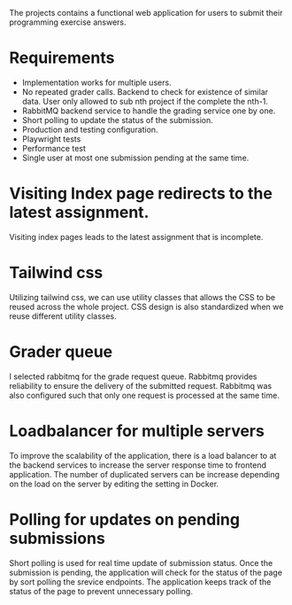 The projects contains a functional web application for users to submit their programming exercise answers.
# Requirements
- Implementation works for multiple users.
- No repeated grader calls. Backend to check for existence of similar data. User only allowed to sub nth project if the complete the nth-1.
- RabbitMQ backend service to handle the grading service one by one.
- Short polling to update the status of the submission.
- Production and testing configuration.
- Playwright tests
- Performance test
- Single user at most one submission pending at the same time.



# Visiting Index page redirects to the latest assignment.
Visiting index pages leads to the latest assignment that is incomplete.

# Tailwind css
Utilizing tailwind css, we can use utility classes that allows the CSS to be reused across the whole project. 
CSS design is also standardized when we reuse different utility classes. 

# Grader queue
I selected rabbitmq for the grade request queue. Rabbitmq provides reliability to ensure the delivery of the submitted request. Rabbitmq was also configured such that only one request is processed at the same time.

# Loadbalancer for multiple servers
To improve the scalability of the application, there is a load balancer to at the backend services to increase the server response time to frontend application. The number of duplicated servers can be increase depending on the load on the server by editing the setting in Docker.

# Polling for updates on pending submissions
Short polling is used for real time update of submission status. Once the submission is pending, the application will check for the status of the page by sort polling the srevice endpoints. The application keeps track of the status of the page to prevent unnecessary polling.

